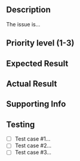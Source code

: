 ## Description

The issue is...

## Priority level (1-3)

## Expected Result

## Actual Result

## Supporting Info

## Testing

- [ ] Test case #1...
- [ ] Test case #2...
- [ ] Test case #3...